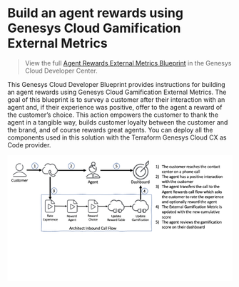 # Build an agent rewards using Genesys Cloud Gamification External Metrics

> View the full [Agent Rewards External Metrics Blueprint](https://github.com/GenesysCloudBlueprints/agent-rewards-external-metrics-blueprint "Goes to the Agent Rewards Blueprint") in the Genesys Cloud Developer Center.

This Genesys Cloud Developer Blueprint provides instructions for building an agent rewards using Genesys Cloud Gamification External Metrics. The goal of this blueprint is to survey a customer after their interaction with an agent and, if their experience was positive, offer to the agent a reward of the customer’s choice.  This action empowers the customer to thank the agent in a tangible way, builds customer loyalty between the customer and the brand, and of course rewards great agents. You can deploy all the components used in this solution with the Terraform Genesys Cloud CX as Code provider.

![Agent Rewards](blueprint/images/overview.png "Agent Rewards")

